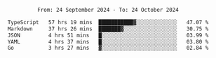 <div align="center">
<p style="text-align: center;">
<!--START_SECTION:waka-->

```txt
From: 24 September 2024 - To: 24 October 2024

TypeScript   57 hrs 19 mins  ███████████▓░░░░░░░░░░░░░   47.07 %
Markdown     37 hrs 26 mins  ███████▓░░░░░░░░░░░░░░░░░   30.75 %
JSON         4 hrs 51 mins   █░░░░░░░░░░░░░░░░░░░░░░░░   03.99 %
YAML         4 hrs 37 mins   █░░░░░░░░░░░░░░░░░░░░░░░░   03.80 %
Go           3 hrs 27 mins   ▓░░░░░░░░░░░░░░░░░░░░░░░░   02.84 %
```

<!--END_SECTION:waka-->
</p>
</div>
